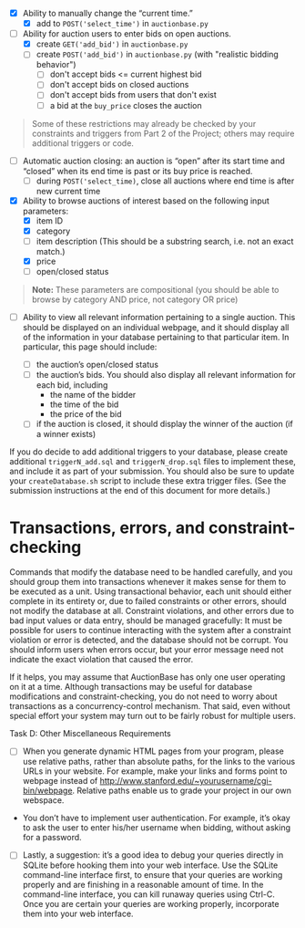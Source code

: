 - [x] Ability to manually change the “current time.”
	- [x] add to `POST('select_time')` in `auctionbase.py`

- [ ] Ability for auction users to enter bids on open auctions.
	- [x] create `GET('add_bid')` in `auctionbase.py`
	- [ ] create `POST('add_bid')` in `auctionbase.py` (with "realistic bidding behavior")
		- [ ] don't accept bids <= current highest bid
		- [ ] don't accept bids on closed auctions
		- [ ] don't accept bids from users that don't exist
		- [ ] a bid at the `buy_price` closes the auction

> Some of these restrictions may already be checked by your constraints and triggers from Part 2 of the Project; others may require additional triggers or code.

- [ ] Automatic auction closing: an auction is “open” after its start time and “closed” when its end time is past or its buy price is reached.
	- [ ] during `POST('select_time)`, close all auctions where end time is after new current time

- [x] Ability to browse auctions of interest based on the following input parameters:
	- [x] item ID
	- [x] category
	- [ ] item description (This should be a substring search, i.e. not an exact match.)
	- [x] price
	- [ ] open/closed status

> **Note:** These parameters are compositional (you should be able to browse by category AND price, not category OR price)

- [ ] Ability to view all relevant information pertaining to a single auction. This should be displayed on an individual webpage, and it should display all of the information in your database pertaining to that particular item. In particular, this page should include:

	- [ ] the auction’s open/closed status
	- [ ] the auction’s bids. You should also display all relevant information for each bid, including
		- the name of the bidder
		- the time of the bid
		- the price of the bid
	- [ ] if the auction is closed, it should display the winner of the auction (if a winner exists)

If you do decide to add additional triggers to your database, please create additional `triggerN_add.sql` and `triggerN_drop.sql` files to implement these, and include it as part of your submission. You should also be sure to update your `createDatabase.sh` script to include these extra trigger files. (See the submission instructions at the end of this document for more details.)

# Transactions, errors, and constraint-checking
Commands that modify the database need to be handled carefully, and you should group them into transactions whenever it makes sense for them to be executed as a unit. Using transactional behavior, each unit should either complete in its entirety or, due to failed constraints or other errors, should not modify the database at all. Constraint violations, and other errors due to bad input values or data entry, should be managed gracefully: It must be possible for users to continue interacting with the system after a constraint violation or error is detected, and the database should not be corrupt. You should inform users when errors occur, but your error message need not indicate the exact violation that caused the error.

If it helps, you may assume that AuctionBase has only one user operating on it at a time. Although transactions may be useful for database modifications and constraint-checking, you do not need to worry about transactions as a concurrency-control mechanism. That said, even without special effort your system may turn out to be fairly robust for multiple users.

Task D: Other Miscellaneous Requirements
- [ ] When you generate dynamic HTML pages from your program, please use relative paths, rather than absolute paths, for the links to the various URLs in your website. For example, make your links and forms point to webpage instead of http://www.stanford.edu/~yourusername/cgi-bin/webpage. Relative paths enable us to grade your project in our own webspace.

- You don’t have to implement user authentication. For example, it’s okay to ask the user to enter his/her username when bidding, without asking for a password.

- [ ] Lastly, a suggestion: it’s a good idea to debug your queries directly in SQLite before hooking them into your web interface. Use the SQLite command-line interface first, to ensure that your queries are working properly and are finishing in a reasonable amount of time. In the command-line interface, you can kill runaway queries using Ctrl-C. Once you are certain your queries are working properly, incorporate them into your web interface.
